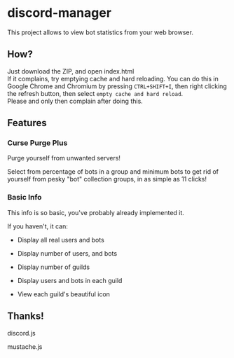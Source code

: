 # discord-manager
This project allows to view bot statistics from your web browser.

## How?
Just download the ZIP, and open index.html  
If it complains, try emptying cache and hard reloading. You can do this in Google Chrome and Chromium by pressing `CTRL+SHIFT+I`, then right clicking the refresh button, then select `empty cache and hard reload`.  
Please and only then complain after doing this.

## Features

### Curse Purge Plus
Purge yourself from unwanted servers!

Select from percentage of bots in a group and minimum bots to get rid of yourself from pesky "bot" collection groups, in as simple as 11 clicks!

### Basic Info
This info is so basic, you've probably already implemented it.

If you haven't, it can:

- Display all real users and bots
- Display number of users, and bots
- Display number of guilds

- Display users and bots in each guild
- View each guild's beautiful icon

## Thanks!

discord.js

mustache.js

